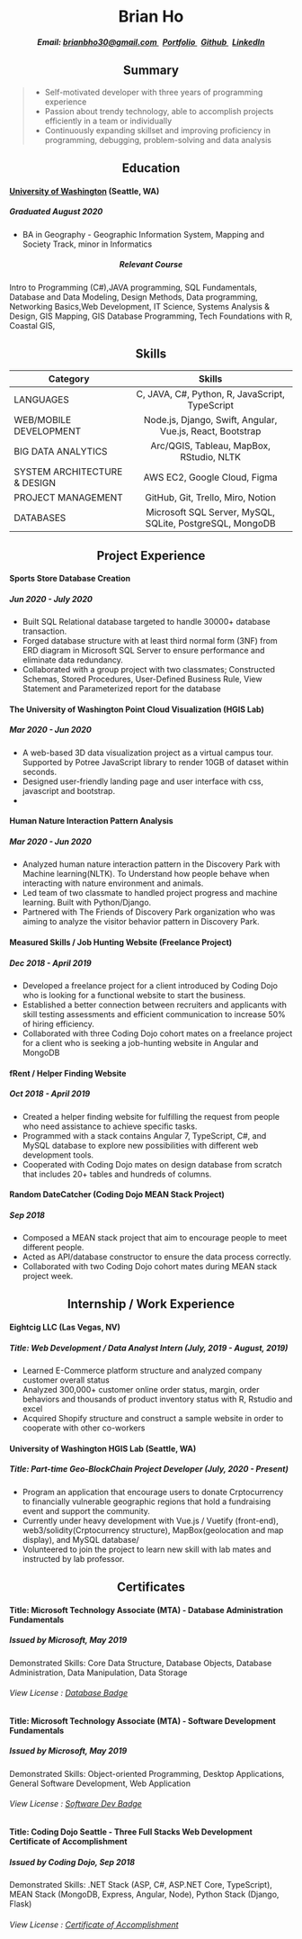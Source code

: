 <h1 align='center'>Brian Ho</h1>
<h5 align='center'>Email: <a href="mailto:brianbho30@gmail.com"> brianbho30@gmail.com </a> &nbsp <a href=""> Portfolio </a> &nbsp <a href=""> Github </a> &nbsp <a href=""> LinkedIn </a></h5>


<h2 align='center'> Summary </h2>

> * Self-motivated developer with three years of programming experience
> * Passion about trendy technology, able to accomplish projects efficiently in a team or individually
> * Continuously expanding skillset and improving proficiency in programming, debugging, problem-solving and data analysis

<h2 align ='center'> Education </h2>

####  [University of Washington] (Seattle, WA)
#####  Graduated August 2020

* BA in Geography - Geographic Information System, Mapping and Society Track, minor in Informatics

<h5 align='center'> Relevant Course</h5>

Intro to Programming (C#),JAVA programming, SQL Fundamentals, Database and Data Modeling, Design Methods, Data programming, Networking Basics,Web Development, IT Science, Systems Analysis & Design, GIS Mapping, GIS Database Programming, Tech Foundations with R, Coastal GIS, 


<h2 align='center'> Skills </h2>

| Category | Skills |
| ---- |:----:|
| LANGUAGES | C, JAVA, C#, Python, R, JavaScript, TypeScript |
| WEB/MOBILE DEVELOPMENT | Node.js, Django, Swift, Angular, Vue.js, React, Bootstrap |
| BIG DATA ANALYTICS | Arc/QGIS, Tableau, MapBox, RStudio, NLTK |
| SYSTEM ARCHITECTURE & DESIGN | AWS EC2, Google Cloud, Figma |
| PROJECT MANAGEMENT | GitHub, Git, Trello, Miro, Notion |
| DATABASES | Microsoft SQL Server, MySQL, SQLite, PostgreSQL, MongoDB |

<h2 align='center'>Project Experience</h2>

#### Sports Store Database Creation
##### Jun 2020 - July 2020

* Built  SQL Relational database targeted to handle 30000+ database transaction.
* Forged database structure with at least third normal form (3NF) from ERD diagram in Microsoft SQL Server to ensure performance and eliminate data redundancy.
* Collaborated with a group project with two classmates; Constructed Schemas, Stored Procedures, User-Defined Business Rule, View Statement and Parameterized report for the database 

#### The University of Washington Point Cloud Visualization (HGIS Lab)
##### Mar 2020 - Jun 2020

* A web-based 3D data visualization project as a virtual campus tour. Supported by Potree JavaScript library to render 10GB of dataset within seconds.
* Designed user-friendly landing page and user interface with css, javascript and bootstrap. 
* 

#### Human Nature Interaction Pattern Analysis
##### Mar 2020 - Jun 2020

* Analyzed human nature interaction pattern in the Discovery Park with Machine learning(NLTK). To Understand how people behave when interacting with nature environment and animals.
* Led team of two classmate to handled project progress and machine learning. Built with Python/Django.
* Partnered with The Friends of Discovery Park organization who was aiming to analyze the visitor behavior pattern in Discovery Park.

#### Measured Skills / Job Hunting Website (Freelance Project)
##### Dec 2018 - April 2019

* Developed a freelance project for a client introduced by Coding Dojo who is looking for a functional website to start the business.
* Established a better connection between recruiters and applicants with skill testing assessments and efficient communication to increase 50% of hiring efficiency.
* Collaborated with three Coding Dojo cohort mates on a freelance project for a client who is seeking a job-hunting website in Angular and MongoDB

#### fRent / Helper Finding Website
##### Oct 2018 - April 2019
* Created a helper finding website for fulfilling the request from people who need assistance to achieve specific tasks.
* Programmed with a stack contains Angular 7, TypeScript, C#, and MySQL database to explore new possibilities with different web development tools. 
* Cooperated with Coding Dojo mates on design database from scratch that includes 20+ tables and hundreds of columns.

#### Random DateCatcher (Coding Dojo MEAN Stack Project)
##### Sep 2018
* Composed a MEAN stack project that aim to encourage people to meet different people. 
* Acted as API/database constructor to ensure the data process correctly.
* Collaborated with two Coding Dojo cohort mates during MEAN stack project week.

<h2 align='center'> Internship / Work Experience </h2>


#### Eightcig LLC (Las Vegas, NV)
##### Title: Web Development / Data Analyst Intern (July, 2019 - August, 2019)
* Learned E-Commerce platform structure and analyzed company customer overall status
* Analyzed 300,000+ customer online order status, margin, order behaviors and thousands of product inventory status with R, Rstudio and excel
* Acquired Shopify structure and construct a sample website in order to cooperate with other co-workers

#### University of Washington HGIS Lab (Seattle, WA)
##### Title: Part-time Geo-BlockChain Project Developer (July, 2020 - Present)
* Program an application that encourage users to donate Crptocurrency to financially vulnerable geographic regions that hold a fundraising event and support the community.
* Currently under heavy development with Vue.js / Vuetify (front-end), web3/solidity(Crptocurrency structure), MapBox(geolocation and map display), and MySQL database/
* Volunteered to join the project to learn new skill with lab mates and instructed by lab professor.


<h2 align='center'> Certificates </h2>

#### Title: Microsoft Technology Associate (MTA) - Database Administration Fundamentals
##### Issued by Microsoft, May 2019

Demonstrated Skills: Core Data Structure, Database Objects, Database Administration, Data Manipulation, Data Storage

###### View License : [Database Badge]

#### Title: Microsoft Technology Associate (MTA) - Software Development Fundamentals
##### Issued by Microsoft, May 2019

Demonstrated Skills: Object-oriented Programming, Desktop Applications, General Software Development, Web Application

###### View License : [Software Dev Badge]

#### Title: Coding Dojo Seattle - Three Full Stacks Web Development Certificate of Accomplishment
##### Issued by Coding Dojo, Sep 2018

Demonstrated Skills: .NET Stack (ASP, C#, ASP.NET Core, TypeScript), MEAN Stack (MongoDB, Express, Angular, Node), Python Stack (Django, Flask)

###### View License : [Certificate of Accomplishment]


[University of Washington]: http://www.washington.edu
[Bellevue College]: http://www.bellevuecollege.edu
[Coding Dojo]: http://www.codingdojo.com
[Database Badge]: https://www.youracclaim.com/badges/7e7fa77e-b8c4-4e4d-9668-d6cb08dde2df
[Software Dev Badge]: https://www.youracclaim.com/badges/6dd4acfc-6506-43f5-aa36-151d1fc9918d
[Certificate of Accomplishment]: https://certificate.dojo.news/d68e72e3-1394-4b11-a912-c02042d88cb0

[Portfolio]: https://bithedev.github.io/
[LinkedIn]: http://www.linkedin.com/in/brianbho
[GitHub]: https://github.com/bithedev

